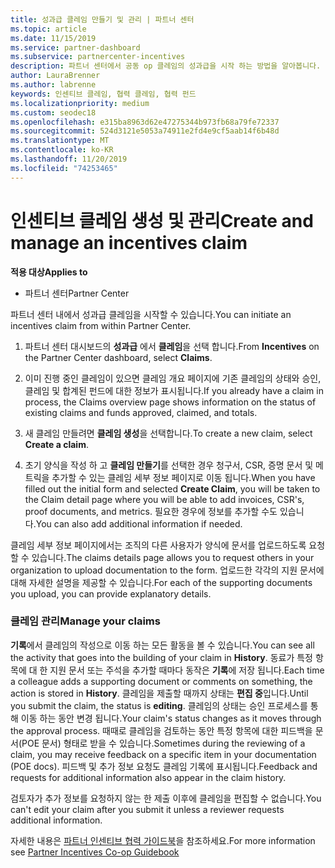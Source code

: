 ```yaml
---
title: 성과급 클레임 만들기 및 관리 | 파트너 센터
ms.topic: article
ms.date: 11/15/2019
ms.service: partner-dashboard
ms.subservice: partnercenter-incentives
description: 파트너 센터에서 공동 op 클레임의 성과급을 시작 하는 방법을 알아봅니다. 검색 기록에서 클레임 형성에 해당되는 모든 활동을 볼 수 있습니다.
author: LauraBrenner
ms.author: labrenne
keywords: 인센티브 클레임, 협력 클레임, 협력 펀드
ms.localizationpriority: medium
ms.custom: seodec18
ms.openlocfilehash: e315ba8963d62e47275344b973fb68a79fe72337
ms.sourcegitcommit: 524d3121e5053a74911e2fd4e9cf5aab14f6b48d
ms.translationtype: MT
ms.contentlocale: ko-KR
ms.lasthandoff: 11/20/2019
ms.locfileid: "74253465"
---
```

# <a name="create-and-manage-an-incentives-claim"></a><span data-ttu-id="7d4ce-105">인센티브 클레임 생성 및 관리</span><span class="sxs-lookup"><span data-stu-id="7d4ce-105">Create and manage an incentives claim</span></span>

<span data-ttu-id="7d4ce-106">**적용 대상**</span><span class="sxs-lookup"><span data-stu-id="7d4ce-106">**Applies to**</span></span>
- <span data-ttu-id="7d4ce-107">파트너 센터</span><span class="sxs-lookup"><span data-stu-id="7d4ce-107">Partner Center</span></span>

<span data-ttu-id="7d4ce-108">파트너 센터 내에서 성과급 클레임을 시작할 수 있습니다.</span><span class="sxs-lookup"><span data-stu-id="7d4ce-108">You can initiate an incentives claim from within Partner Center.</span></span> 

1. <span data-ttu-id="7d4ce-109">파트너 센터 대시보드의 **성과급** 에서 **클레임**을 선택 합니다.</span><span class="sxs-lookup"><span data-stu-id="7d4ce-109">From **Incentives** on the Partner Center dashboard, select **Claims**.</span></span>

2.  <span data-ttu-id="7d4ce-110">이미 진행 중인 클레임이 있으면 클레임 개요 페이지에 기존 클레임의 상태와 승인, 클레임 및 합계된 펀드에 대한 정보가 표시됩니다.</span><span class="sxs-lookup"><span data-stu-id="7d4ce-110">If you already have a claim in process, the Claims overview page shows information on the status of existing claims and funds approved, claimed, and totals.</span></span>

3.  <span data-ttu-id="7d4ce-111">새 클레임 만들려면 **클레임 생성**을 선택합니다.</span><span class="sxs-lookup"><span data-stu-id="7d4ce-111">To create a new claim, select **Create a claim**.</span></span>

4.  <span data-ttu-id="7d4ce-112">초기 양식을 작성 하 고 **클레임 만들기**를 선택한 경우 청구서, CSR, 증명 문서 및 메트릭을 추가할 수 있는 클레임 세부 정보 페이지로 이동 됩니다.</span><span class="sxs-lookup"><span data-stu-id="7d4ce-112">When you have filled out the initial form and selected **Create Claim**, you will be taken to the Claim detail page where you will be able to add invoices, CSR's, proof documents, and metrics.</span></span> <span data-ttu-id="7d4ce-113">필요한 경우에 정보를 추가할 수도 있습니다.</span><span class="sxs-lookup"><span data-stu-id="7d4ce-113">You can also add additional information if needed.</span></span>

<span data-ttu-id="7d4ce-114">클레임 세부 정보 페이지에서는 조직의 다른 사용자가 양식에 문서를 업로드하도록 요청할 수 있습니다.</span><span class="sxs-lookup"><span data-stu-id="7d4ce-114">The claims details page allows you to request others in your organization to upload documentation to the form.</span></span> <span data-ttu-id="7d4ce-115">업로드한 각각의 지원 문서에 대해 자세한 설명을 제공할 수 있습니다.</span><span class="sxs-lookup"><span data-stu-id="7d4ce-115">For each of the supporting documents you upload, you can provide explanatory details.</span></span> 

### <a name="manage-your-claims"></a><span data-ttu-id="7d4ce-116">클레임 관리</span><span class="sxs-lookup"><span data-stu-id="7d4ce-116">Manage your claims</span></span>

<span data-ttu-id="7d4ce-117">**기록**에서 클레임의 작성으로 이동 하는 모든 활동을 볼 수 있습니다.</span><span class="sxs-lookup"><span data-stu-id="7d4ce-117">You can see all the activity that goes into the building of your claim in **History**.</span></span> <span data-ttu-id="7d4ce-118">동료가 특정 항목에 대 한 지원 문서 또는 주석을 추가할 때마다 동작은 **기록**에 저장 됩니다.</span><span class="sxs-lookup"><span data-stu-id="7d4ce-118">Each time a colleague adds a supporting document or comments on something, the action is stored in **History**.</span></span> <span data-ttu-id="7d4ce-119">클레임을 제출할 때까지 상태는 **편집 중**입니다.</span><span class="sxs-lookup"><span data-stu-id="7d4ce-119">Until you submit the claim, the status is **editing**.</span></span> <span data-ttu-id="7d4ce-120">클레임의 상태는 승인 프로세스를 통해 이동 하는 동안 변경 됩니다.</span><span class="sxs-lookup"><span data-stu-id="7d4ce-120">Your claim's status changes as it moves through the approval process.</span></span> <span data-ttu-id="7d4ce-121">때때로 클레임을 검토하는 동안 특정 항목에 대한 피드백을 문서(POE 문서) 형태로 받을 수 있습니다.</span><span class="sxs-lookup"><span data-stu-id="7d4ce-121">Sometimes during the reviewing of a claim, you may receive feedback on a specific item in your documentation (POE docs).</span></span> <span data-ttu-id="7d4ce-122">피드백 및 추가 정보 요청도 클레임 기록에 표시됩니다.</span><span class="sxs-lookup"><span data-stu-id="7d4ce-122">Feedback and requests for additional information also appear in the claim history.</span></span> 

<span data-ttu-id="7d4ce-123">검토자가 추가 정보를 요청하지 않는 한 제출 이후에 클레임을 편집할 수 없습니다.</span><span class="sxs-lookup"><span data-stu-id="7d4ce-123">You can't edit your claim after you submit it unless a reviewer requests additional information.</span></span>

<span data-ttu-id="7d4ce-124">자세한 내용은 [파트너 인센티브 협력 가이드북](https://assets.microsoft.com/coop-guidebook.pdf)을 참조하세요.</span><span class="sxs-lookup"><span data-stu-id="7d4ce-124">For more information see [Partner Incentives Co-op Guidebook](https://assets.microsoft.com/coop-guidebook.pdf)</span></span>
